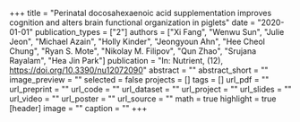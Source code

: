 +++
title = "Perinatal docosahexaenoic acid supplementation improves cognition and alters brain functional organization in piglets"
date = "2020-01-01"
publication_types = ["2"]
authors = ["Xi Fang", "Wenwu Sun", "Julie Jeon", "Michael Azain", "Holly Kinder", "Jeongyoun Ahn", "Hee Cheol Chung", "Ryan S. Mote", "Nikolay M. Filipov", "Qun Zhao", "Srujana Rayalam", "Hea Jin Park"]
publication = "In: Nutrient, (12), https://doi.org/10.3390/nu12072090"
abstract = ""
abstract_short = ""
image_preview = ""
selected = false
projects = []
tags = []
url_pdf = ""
url_preprint = ""
url_code = ""
url_dataset = ""
url_project = ""
url_slides = ""
url_video = ""
url_poster = ""
url_source = ""
math = true
highlight = true
[header]
image = ""
caption = ""
+++

